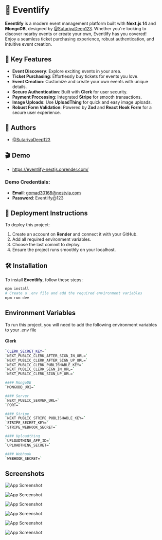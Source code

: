 
# 🎉 Eventlify 

**Eventlify** is a modern event management platform built with **Next.js 14** and **MongoDB**, designed by [@SutariyaDeep123](https://www.github.com/SutariyaDeep123). Whether you're looking to discover nearby events or create your own, Eventlify has you covered! Enjoy a seamless ticket purchasing experience, robust authentication, and intuitive event creation.

## 🌟 Key Features
- **Event Discovery**: Explore exciting events in your area.
- **Ticket Purchasing**: Effortlessly buy tickets for events you love.
- **Event Creation**: Customize and create your own events with unique details.
- **Secure Authentication**: Built with **Clerk** for user security.
- **Payment Processing**: Integrated **Stripe** for smooth transactions.
- **Image Uploads**: Use **UploadThing** for quick and easy image uploads.
- **Robust Form Validation**: Powered by **Zod** and **React Hook Form** for a secure user experience.

## 👤 Authors
- [@SutariyaDeep123](https://www.github.com/SutariyaDeep123)

## 🎬 Demo
- https://eventlify-nextjs.onrender.com/


### Demo Credentials:
- **Email**: gomad30168@nestvia.com  
- **Password**: Eventlify@123

## 🚀 Deployment Instructions
To deploy this project:
1. Create an account on **Render** and connect it with your GitHub.
2. Add all required environment variables.
3. Choose the last commit to deploy.
4. Ensure the project runs smoothly on your localhost.

## 🛠️ Installation
To install **Eventlify**, follow these steps:
```bash
npm install
# Create a .env file and add the required environment variables
npm run dev
```

    
## Environment Variables

To run this project, you will need to add the following environment variables to your .env file
#### Clerk
```bash
`CLERK_SECRET_KEY=`
`NEXT_PUBLIC_CLERK_AFTER_SIGN_IN_URL=`
`NEXT_PUBLIC_CLERK_AFTER_SIGN_UP_URL=`
`NEXT_PUBLIC_CLERK_PUBLISHABLE_KEY=`
`NEXT_PUBLIC_CLERK_SIGN_IN_URL=`
`NEXT_PUBLIC_CLERK_SIGN_UP_URL=`

#### MongoDB
`MONGODB_URI=`

#### Server
`NEXT_PUBLIC_SERVER_URL=`
`PORT=`

#### Stripe
`NEXT_PUBLIC_STRIPE_PUBLISHABLE_KEY=`
`STRIPE_SECRET_KEY=`
`STRIPE_WEBHOOK_SECRET=`

#### Uploadthing
`UPLOADTHING_APP_ID=`
`UPLOADTHING_SECRET=`

#### Webhook
`WEBHOOK_SECRET=`
```


## Screenshots


![App Screenshot](https://i.ibb.co/N62BzZg/Screenshot-2024-10-26-at-5-33-49-AM.png)


![App Screenshot](https://i.ibb.co/WsGBL90/Screenshot-2024-10-26-at-5-34-21-AM.png)

![App Screenshot](https://i.ibb.co/WBT48Tg/Screenshot-2024-10-26-at-5-35-41-AM.png)

![App Screenshot](https://i.ibb.co/vwMXfw9/Screenshot-2024-10-26-at-5-36-11-AM.png)

![App Screenshot](https://i.ibb.co/HpDzvL2/Screenshot-2024-10-26-at-5-36-30-AM.png)


![App Screenshot](https://i.ibb.co/N2WwrYz/Screenshot-2024-10-26-at-5-36-53-AM.png)
